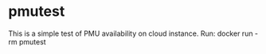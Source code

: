 # pmutest

This is a simple test of PMU availability on cloud instance.
Run:
docker run -rm pmutest 

